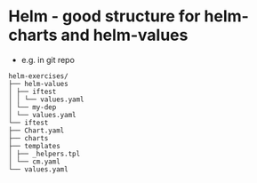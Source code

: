 # Helm - good structure for helm-charts and helm-values 

  * e.g. in git repo

```
helm-exercises/
├── helm-values
│ ├── iftest
│ │ └── values.yaml
│ └── my-dep
│ └── values.yaml
└── iftest
├── Chart.yaml
├── charts
├── templates
│ ├── _helpers.tpl
│ └── cm.yaml
└── values.yaml
```
